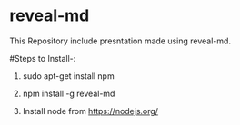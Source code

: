 # reveal-md

This Repository include presntation made using reveal-md.

#Steps to Install-:

1. sudo apt-get install npm

2. npm install -g reveal-md

3. Install node from https://nodejs.org/


